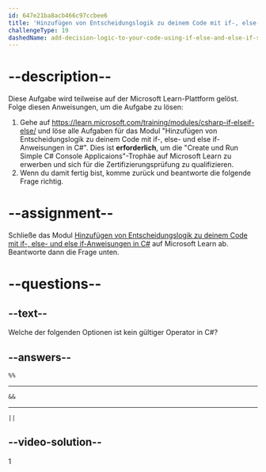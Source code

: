 ```yaml
---
id: 647e21ba8acb466c97ccbee6
title: 'Hinzufügen von Entscheidungslogik zu deinem Code mit if-, else- und else if-Anweisungen in C#'
challengeType: 19
dashedName: add-decision-logic-to-your-code-using-if-else-and-else-if-statements-in-c-sharp
---
```


# --description--

Diese Aufgabe wird teilweise auf der Microsoft Learn-Plattform gelöst. Folge diesen Anweisungen, um die Aufgabe zu lösen:

1. Gehe auf <a href="https://learn.microsoft.com/training/modules/csharp-if-elseif-else/" target="_blank" rel="noreferrer">https://learn.microsoft.com/training/modules/csharp-if-elseif-else/</a> und löse alle Aufgaben für das Modul "Hinzufügen von Entscheidungslogik zu deinem Code mit if-, else- und else if-Anweisungen in C#". Dies ist **erforderlich**, um die "Create und Run Simple C# Console Applicaions"-Trophäe auf Microsoft Learn zu erwerben und sich für die Zertifizierungsprüfung zu qualifizieren.
1. Wenn du damit fertig bist, komme zurück und beantworte die folgende Frage richtig.

# --assignment--

Schließe das Modul <a href="https://learn.microsoft.com/training/modules/csharp-if-elseif-else/" target="_blank" rel="noreferrer">Hinzufügen von Entscheidungslogik zu deinem Code mit if-, else- und else if-Anweisungen in C#</a> auf Microsoft Learn ab. Beantworte dann die Frage unten.

# --questions--

## --text--

Welche der folgenden Optionen ist kein gültiger Operator in C#?

## --answers--

`%%`

---

`&&`

---

`||`

## --video-solution--

1
